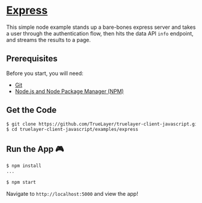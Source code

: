 # [Express](https://expressjs.com/)

This simple node example stands up a bare-bones express server and takes a user through the authentication flow, then hits the data API `info` endpoint, and streams the results to a page.

Prerequisites
---
Before you start, you will need:
* [Git](http://git-scm.com/book/en/v2/Getting-Started-Installing-Git)
* [Node.js and Node Package Manager (NPM)](https://nodejs.org/download/)

Get the Code
---
```bash
$ git clone https://github.com/TrueLayer/truelayer-client-javascript.git
$ cd truelayer-client-javascript/examples/express
```

Run the App :video_game:
---
```bash
$ npm install
...

$ npm start
```

Navigate to `http://localhost:5000` and view the app!

